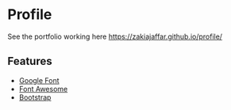 # Profile
See the portfolio working here https://zakiajaffar.github.io/profile/
## Features
- [Google Font](https://fonts.google.com/)
- [Font Awesome](https://fontawesome.com/)
- [Bootstrap](http://getbootstrap.com/)

